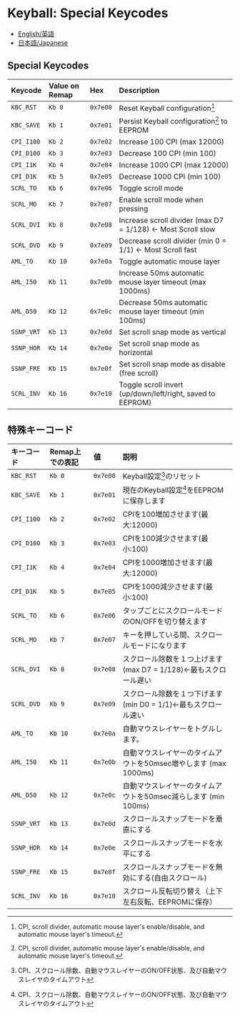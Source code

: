# Keyball: Special Keycodes

* [English/英語](#english)
* [日本語/Japanese](#japanese)

<a id="english"></a>
## Special Keycodes

| Keycode    | Value on Remap  | Hex      | Description                                                       |
|:-----------|:----------------|:---------|:------------------------------------------------------------------|
| `KBC_RST`  | `Kb 0`          | `0x7e00` | Reset Keyball configuration[^1]                                   |
| `KBC_SAVE` | `Kb 1`          | `0x7e01` | Persist Keyball configuration[^1] to EEPROM                       |
| `CPI_I100` | `Kb 2`          | `0x7e02` | Increase 100 CPI (max 12000)                                      |
| `CPI_D100` | `Kb 3`          | `0x7e03` | Decrease 100 CPI (min 100)                                        |
| `CPI_I1K`  | `Kb 4`          | `0x7e04` | Increase 1000 CPI (max 12000)                                     |
| `CPI_D1K`  | `Kb 5`          | `0x7e05` | Decrease 1000 CPI (min 100)                                       |
| `SCRL_TO`  | `Kb 6`          | `0x7e06` | Toggle scroll mode                                                |
| `SCRL_MO`  | `Kb 7`          | `0x7e07` | Enable scroll mode when pressing                                  |
| `SCRL_DVI` | `Kb 8`          | `0x7e08` | Increase scroll divider (max D7 = 1/128) <- Most Scroll slow      |
| `SCRL_DVD` | `Kb 9`          | `0x7e09` | Decrease scroll divider (min 0 = 1/1) <- Most Scroll fast         |
| `AML_TO`   | `Kb 10`         | `0x7e0a` | Toggle automatic mouse layer                                      |
| `AML_I50`  | `Kb 11`         | `0x7e0b` | Increase 50ms automatic mouse layer timeout (max 1000ms)          |
| `AML_D50`  | `Kb 12`         | `0x7e0c` | Decrease 50ms automatic mouse layer timeout (min 100ms)           |
| `SSNP_VRT` | `Kb 13`         | `0x7e0d` | Set scroll snap mode as vertical                                  |
| `SSNP_HOR` | `Kb 14`         | `0x7e0e` | Set scroll snap mode as horizontal                                |
| `SSNP_FRE` | `Kb 15`         | `0x7e0f` | Set scroll snap mode as disable (free scroll)                     |
| `SCRL_INV` | `Kb 16`         | `0x7e10` | Toggle scroll invert (up/down/left/right, saved to EEPROM)        |

[^1]: CPI, scroll divider, automatic mouse layer's enable/disable, and automatic mouse layer's timeout.

<a id="japanese"></a>
## 特殊キーコード

| キーコード | Remap上での表記 | 値       | 説明                                                              |
|:-----------|:----------------|:---------|:------------------------------------------------------------------|
| `KBC_RST`  | `Kb 0`          | `0x7e00` | Keyball設定[^2]のリセット                                         |
| `KBC_SAVE` | `Kb 1`          | `0x7e01` | 現在のKeyball設定[^2]をEEPROMに保存します                         |
| `CPI_I100` | `Kb 2`          | `0x7e02` | CPIを100増加させます(最大:12000)                                  |
| `CPI_D100` | `Kb 3`          | `0x7e03` | CPIを100減少させます(最小:100)                                    |
| `CPI_I1K`  | `Kb 4`          | `0x7e04` | CPIを1000増加させます(最大:12000)                                 |
| `CPI_D1K`  | `Kb 5`          | `0x7e05` | CPIを1000減少させます(最小:100)                                   |
| `SCRL_TO`  | `Kb 6`          | `0x7e06` | タップごとにスクロールモードのON/OFFを切り替えます                |
| `SCRL_MO`  | `Kb 7`          | `0x7e07` | キーを押している間、スクロールモードになります                    |
| `SCRL_DVI` | `Kb 8`          | `0x7e08` | スクロール除数を１つ上げます(max D7 = 1/128)←最もスクロール遅い   |
| `SCRL_DVD` | `Kb 9`          | `0x7e09` | スクロール除数を１つ下げます(min D0 = 1/1)←最もスクロール速い     |
| `AML_TO`   | `Kb 10`         | `0x7e0a` | 自動マウスレイヤーをトグルします。                                |
| `AML_I50`  | `Kb 11`         | `0x7e0b` | 自動マウスレイヤーのタイムアウトを50msec増やします (max 1000ms)   |
| `AML_D50`  | `Kb 12`         | `0x7e0c` | 自動マウスレイヤーのタイムアウトを50msec減らします (min 100ms)    |
| `SSNP_VRT` | `Kb 13`         | `0x7e0d` | スクロールスナップモードを垂直にする                              |
| `SSNP_HOR` | `Kb 14`         | `0x7e0e` | スクロールスナップモードを水平にする                              |
| `SSNP_FRE` | `Kb 15`         | `0x7e0f` | スクロールスナップモードを無効にする(自由スクロール)              |
| `SCRL_INV` | `Kb 16`         | `0x7e10` | スクロール反転切り替え（上下左右反転、EEPROMに保存）              |

[^2]: CPI、スクロール除数、自動マウスレイヤーのON/OFF状態、及び自動マウスレイヤのタイムアウト
